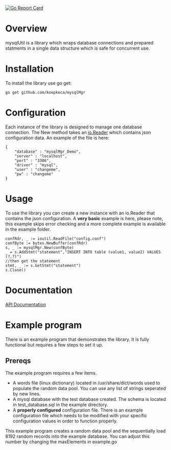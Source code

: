 [![Go Report Card](https://goreportcard.com/badge/github.com/koepkeca/mysqlUtil)](https://goreportcard.com/report/github.com/koepkeca/mysqlMgr)

# Overview

mysqlUtil is a library which wraps database connections and prepared statments in a single data structure which is safe for concurrent use.

# Installation

To install the library use go get:

```
go get github.com/koepkeca/mysqlMgr
```

# Configuration

Each instance of the library is designed to manage one database connection. The New method takes an [io.Reader](https://godoc.org/io#Reader) which contains json configuration data. An example of the file is here:

```
{
    "database" : "mysqlMgr_Demo",
    "server" : "localhost",
    "port" : "3306",
    "driver" : "mysql",
    "user" : "changeme",
    "pw" : "changeme"
}
```
# Usage

To use the library you can create a new instance with an io.Reader that contains the json configuration. A **very basic** example is here, please note, this example skips error checking and a more complete example is available in the example folder.

```
confRdr, _ := ioutil.ReadFile("config.conf")
confByte := bytes.NewBuffer(confRdr)
s, _ := mysqlMgr.New(confByte)
_ = s.AddStmt("statement","INSERT INTO table (value1, value2) VALUES (?,?)")
//then get the statement
stmt, _ := s.GetStmt("statement")
s.Close()
```

# Documentation
[API Documentation](https://godoc.org/github.com/koepkeca/mysqlMgr)

# Example program

There is an example program that demonstrates the library. It is fully functional but requires a few steps to set it up.

## Prereqs

The example program requires a few items.

* A words file (linux dictionary) located in /usr/share/dict/words used to populate the random data pool. You can use any list of strings seperated by new lines.
* A mysql database with the test database created. The schema is located in test_database.sql in the example directory.
* A **properly configured** configuration file. There is an example configuration file which needs to be modified with your specific configuration values in order to function properly.

This example program creates a random data pool and the sequentially load 8192 random records into the example database. You can adjust this number by changing the maxElements in example.go

